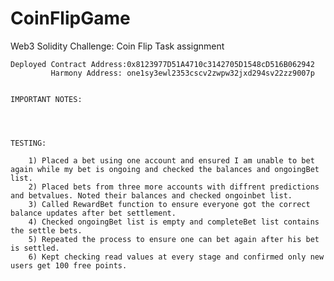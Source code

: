# CoinFlipGame
Web3 Solidity Challenge: Coin Flip Task assignment 

    Deployed Contract Address:0x8123977D51A4710c3142705D1548cD516B062942
             Harmony Address: one1sy3ewl2353cscv2zwpw32jxd294sv22zz9007p


    IMPORTANT NOTES:
    



    TESTING:

        1) Placed a bet using one account and ensured I am unable to bet again while my bet is ongoing and checked the balances and ongoingBet list.
        2) Placed bets from three more accounts with diffrent predictions and betvalues. Noted their balances and checked ongoinbet list.
        3) Called RewardBet function to ensure everyone got the correct balance updates after bet settlement.
        4) Checked ongoingBet list is empty and completeBet list contains the settle bets.
        5) Repeated the process to ensure one can bet again after his bet is settled.
        6) Kept checking read values at every stage and confirmed only new users get 100 free points.
